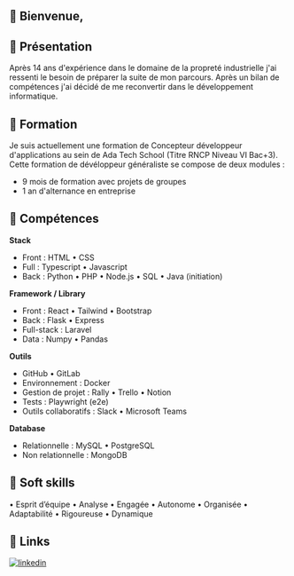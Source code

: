 ## 👋 Bienvenue,

## 💬 Présentation
Après 14 ans d'expérience dans le domaine de la propreté industrielle j'ai ressenti le besoin de préparer la suite de mon parcours. Après un bilan de compétences j'ai décidé de me reconvertir dans le développement informatique.

## 🌱 Formation
Je suis actuellement une formation de Concepteur développeur d'applications au sein de Ada Tech School (Titre RNCP Niveau VI Bac+3).
Cette formation de dévéloppeur généraliste se compose de deux modules :
-	9 mois de formation avec projets de groupes
-	1 an d'alternance en entreprise

## 🧮 Compétences

**Stack**
- Front : HTML • CSS 
- Full : Typescript • Javascript
- Back : Python • PHP • Node.js • SQL •	Java (initiation)

**Framework / Library**
-	Front : React •	Tailwind • Bootstrap
- Back : Flask • Express
-	Full-stack : Laravel
- Data : Numpy • Pandas

**Outils**
-	GitHub • GitLab
- Environnement : Docker
- Gestion de projet : Rally • Trello • Notion
- Tests : Playwright (e2e)
- Outils collaboratifs : Slack • Microsoft Teams

**Database**
-	Relationnelle : MySQL •	PostgreSQL
-	Non relationnelle : MongoDB


## 🧩 Soft skills
•	Esprit d’équipe
•	Analyse
•	Engagée 
•	Autonome
•	Organisée
•	Adaptabilité
•	Rigoureuse
•	Dynamique  

## 🔗 Links
[![linkedin](https://img.shields.io/badge/linkedin-0A66C2?style=for-the-badge&logo=linkedin&logoColor=white)](https://www.linkedin.com/in/ghislaine-aybram/)

<!---
GhislaineAybram/GhislaineAybram is a ✨ special ✨ repository because its `README.md` (this file) appears on your GitHub profile.
You can click the Preview link to take a look at your changes.
--->  
